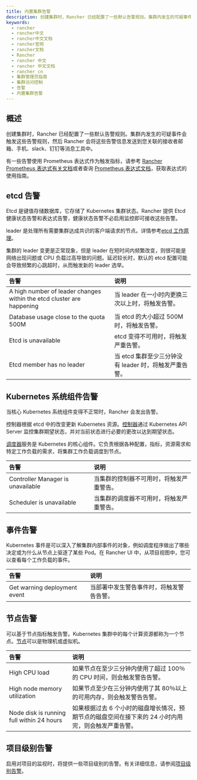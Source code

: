```yaml
---
title: 内置集群告警
description: 创建集群时，Rancher 已经配置了一些默认告警规则。集群内发生的可疑事件会触发这些告警规则，然后 Rancher 会将这些告警信息发送到您关联的接收者邮箱、手机、slack、钉钉等消息工具中。有一些告警使用 Prometheus 表达式作为触发指标。表达式如何工作的详情，参考 Rancher Prometheus 表达式有关文档或者查询Prometheus 表达式文档。
keywords:
  - rancher
  - rancher中文
  - rancher中文文档
  - rancher官网
  - rancher文档
  - Rancher
  - rancher 中文
  - rancher 中文文档
  - rancher cn
  - 集群管理员指南
  - 集群访问控制
  - 告警
  - 内置集群告警
---
```


## 概述

创建集群时，Rancher 已经配置了一些默认告警规则。集群内发生的可疑事件会触发这些告警规则，然后 Rancher 会将这些告警信息发送到您关联的接收者邮箱、手机、slack、钉钉等消息工具中。

有一些告警使用 Prometheus 表达式作为触发指标，请参考 [Rancher Prometheus 表达式有关文档](/docs/rancher2/cluster-admin/tools/cluster-monitoring/expression/_index)或者查询 [Prometheus 表达式文档](https://prometheus.io/docs/prometheus/latest/querying/basics/)，获取表达式的使用指南。

## etcd 告警

Etcd 是键值存储数据库，它存储了 Kubernetes 集群状态。Rancher 提供 Etcd 健康状态告警和表达式告警，健康状态告警不必启用监控即可接收这些告警。

leader 是处理所有需要集群达成共识的客户端请求的节点。详情参考[etcd 工作原理](https://rancher.com/blog/2019/2019-01-29-what-is-etcd/#how-does-etcd-work)。

集群的 leader 变更是正常现象，但是 leader 在短时间内频繁改变，则很可能是网络出现问题或 CPU 负载过高导致的问题。延迟较长时，默认的 etcd 配置可能会导致频繁的心跳超时，从而触发新的 leader 选举。

| 告警                                                                  | 说明                                                   |
| :-------------------------------------------------------------------- | :----------------------------------------------------- |
| A high number of leader changes within the etcd cluster are happening | 当 leader 在一小时内更换三次以上时，将触发告警。       |
| Database usage close to the quota 500M                                | 当 etcd 的大小超过 500M 时，将触发告警。               |
| Etcd is unavailable                                                   | etcd 变得不可用时，将触发严重告警。                    |
| Etcd member has no leader                                             | 当 etcd 集群至少三分钟没有 leader 时，将触发严重告警。 |

## Kubernetes 系统组件告警

当核心 Kubernetes 系统组件变得不正常时，Rancher 会发出告警。

控制器根据 etcd 中的改变更新 Kubernetes 资源。[控制器](https://kubernetes.io/docs/reference/command-line-tools-reference/kube-controller-manager/)通过 Kubernetes API Server 监控集群期望状态，并对当前状态进行必要的更改以达到期望状态。

[调度器](https://kubernetes.io/docs/reference/command-line-tools-reference/kube-scheduler/)服务是 Kubernetes 的核心组件。它负责根据各种配置，指标，资源需求和特定工作负载的需求，将集群工作负载调度到节点。

| 告警                              | 说明                                     |
| :-------------------------------- | :--------------------------------------- |
| Controller Manager is unavailable | 当集群的控制器不可用时，将触发严重警告。 |
| Scheduler is unavailable          | 当集群的调度器不可用时，将触发严重警告。 |

## 事件告警

Kubernetes 事件是可以深入了解集群内部事件的对象，例如调度程序做出了哪些决定或为什么从节点上驱逐了某些 Pod。在 Rancher UI 中，从项目视图中，您可以查看每个工作负载的事件。

| 告警                         | 说明                                     |
| :--------------------------- | :--------------------------------------- |
| Get warning deployment event | 当部署中发生警告事件时，将触发警告告警。 |

## 节点告警

可以基于节点指标触发告警。Kubernetes 集群中的每个计算资源都称为一个节点。[节点](/docs/rancher2/cluster-admin/_index)可以是物理机或虚拟机。

| 告警                                      | 说明                                                                                                |
| :---------------------------------------- | :-------------------------------------------------------------------------------------------------- |
| High CPU load                             | 如果节点在至少三分钟内使用了超过 100％的 CPU 时间，则会触发警告告警。                               |
| High node memory utilization              | 如果节点至少在三分钟内使用了其 80％以上的可用内存，则会触发警告告警。                               |
| Node disk is running full within 24 hours | 如果根据过去 6 个小时的磁盘增长情况，预期节点的磁盘空间在接下来的 24 小时内用完，则会触发严重告警。 |

## 项目级别告警

启用对项目的监视时，将提供一些项目级别的告警。有关详细信息，请参阅[项目级别告警](/docs/rancher2/project-admin/tools/project-alerts/_index)。
